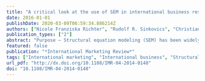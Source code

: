```yaml
---
title: "A critical look at the use of SEM in international business research"
date: 2016-01-01
publishDate: 2020-03-09T06:59:34.886214Z
authors: ["Nicole Franziska Richter", "Rudolf R. Sinkovics", "Christian M. Ringle", "Christopher Schlägel"]
publication_types: ["2"]
abstract: "Purpose – Structural equation modeling (SEM) has been widely used to examine complex research models in international business and marketing research. While the covariance-based SEM (CB-SEM) approach is dominant, the authors argue that the field’s dynamic nature and the sometimes early stage of theory development more often require a partial least squares SEM (PLS-SEM) approach. The purpose of this paper is to critically review the application of SEM techniques in the field.  Design/methodology/approach – The authors searched six journals with an international business (and marketing) focus (Management International Review, Journal of International Business Studies, Journal of International Management, International Marketing Review, Journal of World Business, International Business Review) from 1990 to 2013. The authors reviewed all articles that apply SEM, analyzed their research objectives and methodology choices, and assessed whether the PLS-SEM papers followed the best practices outlined in the past. Findings – Of the articles, 379 utilized CB-SEM and 45 PLS-SEM. The reasons for using PLS-SEM referred largely to sampling and data measurement issues and did not sufficiently build on the procedure’s benefits that stem from its design for predictive and exploratory purposes. Thus, the procedure’s key benefits, which might be fruitful for the theorizing process, are not being fully exploited. Furthermore, authors need to better follow best practices to truly advance theory building. Research limitations/implications – The authors examined a subset of journals in the field and did not include general management journals that publish international business and marketingrelated studies. Fur-thermore, the authors found only limited use of PLS-SEM in the journals the authors considered relevant to the study. Originality/value – The study contributes to the literature by providing researchers seeking to adopt SEM as an analytical method with practical guidelines for making better choices concerning an appropriate SEM approach. Furthermore, based on a systematic review of current practices in the international business and marketing literature, the authors identify critical challenges in the selection and use of SEM procedures and offer concrete recommendations for better practice. Keywords International marketing, International business, Structural equation modelling, Covariance-based SEM, Partial least squares SEM. Paper type - Research paper"
featured: false
publication: "*International Marketing Review*"
tags: ["International marketing", "International business", "Structural equation modelling", "Covariance-based SEM", "CB-SEM", "Partial least squares", "PLS-SEM"]
url_pdf: "http://dx.doi.org/10.1108/IMR-04-2014-0148"
doi: "10.1108/IMR-04-2014-0148"
---
```


